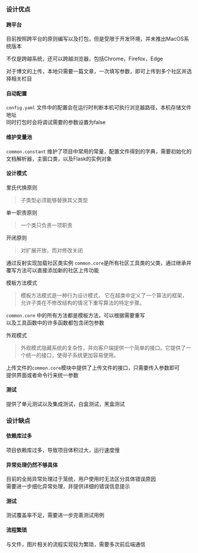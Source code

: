 ### 设计优点

#### 跨平台

目前按照跨平台的原则编写以及打包，但是受限于开发环境，并未推出MacOS系统版本  

不仅是跨越系统，还可以跨越浏览器，包括Chrome，Firefox，Edge  

对于博文的上传，本地只需要一篇文章，一次填写参数，即可上传到多个社区并选择相关栏目

#### 自动配置

`config.yaml` 文件中的配置会在运行时判断本机可执行浏览器路径，本机存储文件地址  
同时打包时会将调试需要的参数设置为false

#### 维护变量池

`common.constant` 维护了项目中常用的常量，配置文件得到的字典，需要初始化的文档解析器，主窗口类，以及Flask的实例对象  

#### 设计模式

里氏代换原则
> 子类型必须能够替换其父类型

单一职责原则
> 一个类只负责一项职责

开闭原则
> 对扩展开放，而对修改关闭

通过反射实现加载社区类实例
`common.core`是所有社区工具类的父类，通过继承并覆写方法可以直接添加新的社区上传功能  

模板方法模式
> 模板方法模式是一种行为设计模式， 它在超类中定义了一个算法的框架， 允许子类在不修改结构的情况下重写算法的特定步骤。

`common.core` 中的所有方法都是模板方法，可以根据需要重写  
以及工具函数中的许多函数都包含闭包参数  

外观模式  
> 外观模式隐藏系统的复杂性，并向客户端提供一个简单的接口。它提供了一个统一的接口，使得子系统更加容易使用。

上传文件的`common.core`模块中提供了上传文件的接口，只需要传入参数即可  
提供界面或者命令行来统一参数  

#### 测试

提供了单元测试以及集成测试，白盒测试，黑盒测试  

### 设计缺点

#### 依赖库过多

项目依赖库过多，导致项目体积过大，运行速度慢  

#### 异常处理仍然不够具体

目前的全局异常处理过于笼统，用户使用时无法区分具体错误原因  
需要进一步细化异常处理，并提供详细的错误信息提示  

#### 测试

测试覆盖率不足，需要进一步完善测试用例  

#### 流程繁琐

与文件，图片相关的流程实现较为繁琐，需要多次前后端通信

